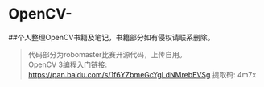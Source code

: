 # OpenCV-
##个人整理OpenCV书籍及笔记，书籍部分如有侵权请联系删除。  
>代码部分为robomaster比赛开源代码，上传自用。  
OpenCV 3编程入门链接: https://pan.baidu.com/s/1f6YZbmeGcYgLdNMrebEVSg 提取码: 4m7x  
